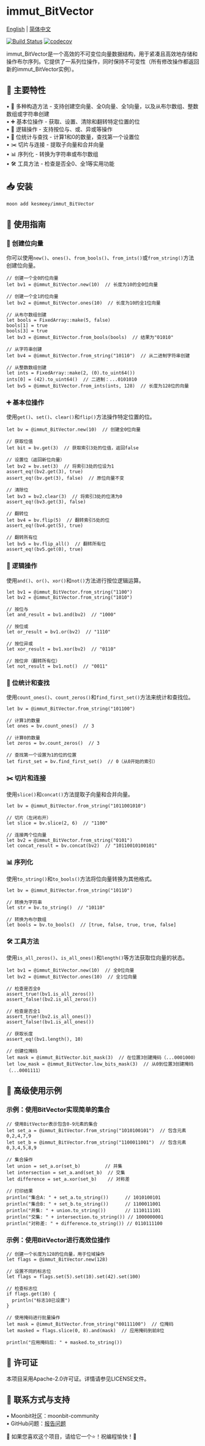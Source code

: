 # immut_BitVector


[English](https://github.com/moonbit-community/immut_BitVector/blob/main/README.md) | [简体中文](https://github.com/moonbit-community/immut_BitVector/blob/main/README_zh_CN.md)  



[![Build Status](https://img.shields.io/github/actions/workflow/status/moonbit-community/immut_BitVector/ci.yml)](https://github.com/moonbit-community/immut_BitVector/actions)  [![codecov](https://codecov.io/gh/moonbit-community/immut_BitVector/branch/main/graph/badge.svg)](https://codecov.io/gh/moonbit-community/immut_BitVector)  

immut_BitVector是一个高效的不可变位向量数据结构，用于紧凑且高效地存储和操作布尔序列。它提供了一系列位操作，同时保持不可变性（所有修改操作都返回新的immut_BitVector实例）。

## 🚀 主要特性
• 🔄 多种构造方法 - 支持创建空向量、全0向量、全1向量，以及从布尔数组、整数数组或字符串创建  
• ➕ 基本位操作 - 获取、设置、清除和翻转特定位置的位  
• 🔀 逻辑操作 - 支持按位与、或、异或等操作  
• 🔢 位统计与查找 - 计算1和0的数量，查找第一个设置位  
• ✂️ 切片与连接 - 提取子向量和合并向量  
• 📊 序列化 - 转换为字符串或布尔数组  
• 🛠️ 工具方法 - 检查是否全0、全1等实用功能  

## 📥 安装
```bash
moon add kesmeey/immut_BitVector
```

## 🚀 使用指南

### 🔨 创建位向量
你可以使用`new()`、`ones()`、`from_bools()`、`from_ints()`或`from_string()`方法创建位向量。

```moonbit
// 创建一个全0的位向量
let bv1 = @immut_BitVector.new(10)  // 长度为10的全0位向量

// 创建一个全1的位向量
let bv2 = @immut_BitVector.ones(10)  // 长度为10的全1位向量

// 从布尔数组创建
let bools = FixedArray::make(5, false)
bools[1] = true
bools[3] = true
let bv3 = @immut_BitVector.from_bools(bools)  // 结果为"01010"

// 从字符串创建
let bv4 = @immut_BitVector.from_string("10110")  // 从二进制字符串创建

// 从整数数组创建
let ints = FixedArray::make(2, (0).to_uint64())
ints[0] = (42).to_uint64()  // 二进制：...0101010
let bv5 = @immut_BitVector.from_ints(ints, 128)  // 长度为128位的向量
```

### ➕ 基本位操作
使用`get()`、`set()`、`clear()`和`flip()`方法操作特定位置的位。

```moonbit
let bv = @immut_BitVector.new(10)  // 创建全0位向量

// 获取位值
let bit = bv.get(3)  // 获取索引3处的位值，返回false

// 设置位（返回新位向量）
let bv2 = bv.set(3)  // 将索引3处的位设为1
assert_eq!(bv2.get(3), true)
assert_eq!(bv.get(3), false)  // 原位向量不变

// 清除位
let bv3 = bv2.clear(3)  // 将索引3处的位清为0
assert_eq!(bv3.get(3), false)

// 翻转位
let bv4 = bv.flip(5)  // 翻转索引5处的位
assert_eq!(bv4.get(5), true)

// 翻转所有位
let bv5 = bv.flip_all()  // 翻转所有位
assert_eq!(bv5.get(0), true)
```

### 🔀 逻辑操作
使用`and()`、`or()`、`xor()`和`not()`方法进行按位逻辑运算。

```moonbit
let bv1 = @immut_BitVector.from_string("1100")
let bv2 = @immut_BitVector.from_string("1010")

// 按位与
let and_result = bv1.and(bv2)  // "1000"

// 按位或
let or_result = bv1.or(bv2)  // "1110"

// 按位异或
let xor_result = bv1.xor(bv2)  // "0110"

// 按位非（翻转所有位）
let not_result = bv1.not()  // "0011"
```

### 🔢 位统计和查找
使用`count_ones()`、`count_zeros()`和`find_first_set()`方法来统计和查找位。

```moonbit
let bv = @immut_BitVector.from_string("101100")

// 计算1的数量
let ones = bv.count_ones()  // 3

// 计算0的数量
let zeros = bv.count_zeros()  // 3

// 查找第一个设置为1的位的位置
let first_set = bv.find_first_set()  // 0（从0开始的索引）
```

### ✂️ 切片和连接
使用`slice()`和`concat()`方法提取子向量和合并向量。

```moonbit
let bv = @immut_BitVector.from_string("1011001010")

// 切片（左闭右开）
let slice = bv.slice(2, 6)  // "1100"

// 连接两个位向量
let bv2 = @immut_BitVector.from_string("0101")
let concat_result = bv.concat(bv2)  // "10110010100101"
```

### 📊 序列化
使用`to_string()`和`to_bools()`方法将位向量转换为其他格式。

```moonbit
let bv = @immut_BitVector.from_string("10110")

// 转换为字符串
let str = bv.to_string()  // "10110"

// 转换为布尔数组
let bools = bv.to_bools()  // [true, false, true, true, false]
```

### 🛠️ 工具方法
使用`is_all_zeros()`、`is_all_ones()`和`length()`等方法获取位向量的状态。

```moonbit
let bv1 = @immut_BitVector.new(10)  // 全0位向量
let bv2 = @immut_BitVector.ones(10)  // 全1位向量

// 检查是否全0
assert_true!(bv1.is_all_zeros())
assert_false!(bv2.is_all_zeros())

// 检查是否全1
assert_true!(bv2.is_all_ones())
assert_false!(bv1.is_all_ones())

// 获取长度
assert_eq!(bv1.length(), 10)

// 创建位掩码
let mask = @immut_BitVector.bit_mask(3)  // 在位置3创建掩码（...0001000）
let low_mask = @immut_BitVector.low_bits_mask(3)  // 从0到位置3创建掩码（...0001111）
```

## 🚀 高级使用示例

### 示例：使用BitVector实现简单的集合

```moonbit
// 使用BitVector表示包含0-9元素的集合
let set_a = @immut_BitVector.from_string("1010100101")  // 包含元素0,2,4,7,9
let set_b = @immut_BitVector.from_string("1100011001")  // 包含元素0,3,4,5,8,9

// 集合操作
let union = set_a.or(set_b)         // 并集
let intersection = set_a.and(set_b)  // 交集
let difference = set_a.xor(set_b)    // 对称差

// 打印结果
println("集合A: " + set_a.to_string())      // 1010100101
println("集合B: " + set_b.to_string())      // 1100011001
println("并集: " + union.to_string())       // 1110111101
println("交集: " + intersection.to_string()) // 1000000001
println("对称差: " + difference.to_string()) // 0110111100
```

### 示例：使用BitVector进行高效位操作

```moonbit
// 创建一个长度为128的位向量，用于位域操作
let flags = @immut_BitVector.new(128)

// 设置不同的标志位
let flags = flags.set(5).set(10).set(42).set(100)

// 检查标志位
if flags.get(10) {
  println("标志10已设置")
}

// 使用掩码进行批量操作
let mask = @immut_BitVector.from_string("00111100")  // 位掩码
let masked = flags.slice(0, 8).and(mask)  // 应用掩码到前8位

println("应用掩码后: " + masked.to_string())
```

## 📜 许可证
本项目采用Apache-2.0许可证。详情请参见LICENSE文件。

## 📢 联系方式与支持
• Moonbit社区：moonbit-community  
• GitHub问题：[报告问题](https://github.com/kesmeey/immut_BitVector/issues)

👋 如果您喜欢这个项目，请给它一个⭐！祝编程愉快！🚀